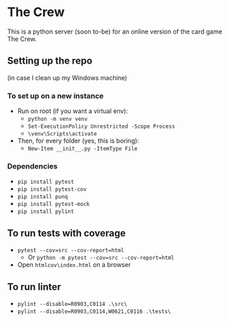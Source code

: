 # The Crew

This is a python server (soon to-be) for an online version of the card game The Crew.

## Setting up the repo

(in case I clean up my Windows machine)

### To set up on a new instance

- Run on root (if you want a virtual env):
  - `python -m venv venv`
  - `Set-ExecutionPolicy Unrestricted -Scope Process`
  - `\venv\Scripts\activate`
- Then, for every folder (yes, this is boring):
  - `New-Item __init__.py -ItemType File`

### Dependencies

- `pip install pytest`
- `pip install pytest-cov`
- `pip install punq`
- `pip install pytest-mock`
- `pip install pylint`

## To run tests with coverage

- `pytest --cov=src --cov-report=html`
  - Or `python -m pytest --cov=src --cov-report=html`
- Open `htmlcov\index.html` on a browser

## To run linter

- `pylint --disable=R0903,C0114 .\src\`
- `pylint --disable=R0903,C0114,W0621,C0116 .\tests\`
